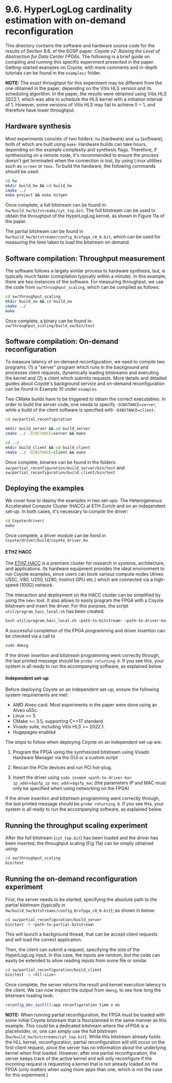 # 9.6. HyperLogLog cardinality estimation with on-demand reconfiguration

This directory contains the software and hardware source code for the results of Section 9.6. of the SOSP paper: *Coyote v2: Raising the Level of Abstraction for Data Center FPGAs*.
The following is a brief guide on compiling and running this specific experiment presented in the paper. 
Getting-started examples on Coyote, with more comments and in-depth tutorials can be found in the `examples/` folder.

**NOTE:** The exact throughput for this experiment may be different from the one obtained in the paper, depending on the Vitis HLS version and its scheduling algorithm.
In the paper, the results were obtained using Vitis HLS 2022.1, which was able to schedule the HLS kernel with a initiation interval of 1. However, some versions of Vitis HLS
may fail to achieve II = 1, and therefore have lower throughput.

## Hardware synthesis
Most experiments consists of two folders: `hw` (hardware) and `sw` (software), both of which are built using `make`. Hardware builds can take hours, depending on the example complexity and synthesis flags. Therefore, if synthesizing on a remote node, it's recommended to ensure the process doesn't get terminated when the connection is lost, by using Linux utilities such as `screen` or `tmux`. To build the hardware, the following commands should be used:
```bash
cd hw
mkdir build_hw && cd build_hw                
cmake ../
make project && make bitgen
```

Once complete, a full bitstream can be found in: `hw/build_hw/bitstreams/cyt_top.bit`. The full bitstream can be used to obtain the throughput of the HyperLogLog kernel, as shown in Figure 11a of the paper.

The partial bitstream can be found in `hw/build_hw/bitstreams/config_0/vfpga_c0_0.bit`, which can be used for measuring the time taken to load the bitstream on demand.

## Software compilation: Throughput measurement

The software follows a largely similar process to hardware synthesis, but, is typically much faster (compilation typically within a minute). In this example, there are two instances of the software. For measuring throughput, we use the code from `sw/throughput_scaling`, which can be compiled as follows:
```bash
cd sw/throughput_scaling
mkdir build_sw && cd build_sw                
cmake ../
make
```
Once complete, a binary can be found in: `sw/throughput_scaling/build_sw/bin/test`

## Software compilation: On-demand reconfiguration

To measure latency of on-demand reconfiguration, we need to compile two programs: (1) a "server" program which runs in the background and processes client requests, dynamically loading bitstreams and executing the kernel and (2) a client which submits requests. More details and detailed guides about Coyote's background service and on-demand reconfiguration can be found in Example 10 under `examples`.

Two CMake builds have to be triggered to obtain the correct executables. In order to build the server code, one needs to specify `-DINSTANCE=server`, while a build of the client software is specified with `-DINSTANCE=client`:
```bash
cd sw/partial_reconfiguration

mkdir build_server && cd build_server
cmake ../ -DINSTANCE=server && make

cd ../
mkdir build_client && cd build_client
cmake ../ -DINSTANCE=client && make
```
Once complete, binaries can be found in the folders: `sw/partial_reconfiguration/build_server/bin/test` and `sw/partial_reconfiguration/build_client/bin/test`


## Deploying the examples
We cover how to deploy the examples in two set-ups: The Heterogeneous Accelerated Compute Cluster (HACC) at ETH Zurich and on an independent set-up. In both cases, it's necessary to compile the driver:
```bash
cd Coyote/driver/
make
```

Once complete, a driver module can be foind in `Coyote/driver/build/coyote_driver.ko`

#### ETHZ HACC
The [ETHZ HACC](https://github.com/fpgasystems/hacc/tree/main) is a premiere cluster for research in systems, architecture, and applications. Its hardware equipment provides the ideal environment to run Coyote examples, since users can book various compute nodes (Alveo U55C, V80, U250, U280, Instinct GPU etc.) which are connected via a high-speed (100G) network.

The interaction and deployment on the HACC cluster can be simplified by using the `hdev` tool. It also allows to easily program the FPGA with a Coyote bitstream and insert the driver. For this purpose, the script `util/program_hacc_local.sh` has been created:
```bash
bash util/program_hacc_local.sh <path-to-bitstream> <path-to-driver-ko>
```

A successful completion of the FPGA programming and driver insertion can be checked via a call to
```bash
sudo dmesg
```

If the driver insertion and bitstream programming went correctly through, the last printed message should be `probe returning 0`. If you see this, your system is all ready to run the accompanying software, as explained below

#### Independent set-up
Before deploying Coyote on an independent set-up, ensure the following system requirements are met:
- AMD Alveo card. Most experiments in the paper were done using an Alveo u55c.
- Linux >= 5
- CMake >= 3.5, supporting C++17 standard
- Vivado suite, including Vitis HLS >= 2022.1. 
- Hugepages enabled

The steps to follow when deploying Coyote on an independent set-up are:
1. Program the FPGA using the synthesized bitstream using Vivado Hardware Manager via the GUI or a custom script

2. Rescan the PCIe devices and run PCI hot-plug.

3. Insert the driver using `sudo insmod <path-to-driver-ko> ip_addr=$qsfp_ip mac_addr=$qsfp_mac` (the parameters IP and MAC must only be specified when using networking on the FPGA)

If the driver insertion and bitstream programming went correctly through, the last printed message should be `probe returning 0`. If you see this, your system is all ready to run the accompanying software, as explained below.

## Running the throughput scaling experiment
After the full bitstream (`cyt_top.bit`) has been loaded and the driver has been inserted, the throughput scaling (Fig 11a) can be simply obtained using:
```bash
cd sw/throughput_scaling
bin/test
```

## Running the on-demand reconfiguration experiment
First, the server needs to be started, specifying the absolute path to the partial bitstream (typically in `hw/build_hw/bitstreams/config_0/vfpga_c0_0.bit`); as shown in below:
```bash
cd sw/partial_reconfiguration/build_server
bin/test -b <path-to-partial-bitstream>
```

This will launch a background thread, that can be accept client requests and will load the correct application.

Then, the client can submit a request, specifying the size of the HyperLogLog input. In this case, the inputs are random, but the code can easily be extended to allow reading inputs from some file or similar.
```bash
cd sw/partial_reconfiguration/build_client
bin/test -s <hll-size>
```

Once complete, the server returns the result and kernel execution latency to the client. We can now inspect the output from `dmesg`, to see how long the bitstream loading took:
```bash
reconfig_dev_ioctl():app reconfiguration time x ms
```

**NOTE:** When running partial reconfiguration, the FPGA must be loaded with some initial Coyote bitstream that is floorplanned in the same manner as this example. This could be a dedicated bitstream where the vFPGA is a placeholder, or, one can simply use the full bitstream (`hw/build_hw/bitstreams/cyt_top.bit`). While this bitstream already holds the HLL kernel, reconfiguration, partial reconfiguration will still occur on the first client request, since the server has no information about the underlying kernel when first loaded. However, after one partial reconfiguration, the server keeps track of the active kernel and will only reconfigure if the incoming request is requesting a kernel that is not already loaded on the FPGA (only matters when using more apps than one, which is not the case for this experiment.)